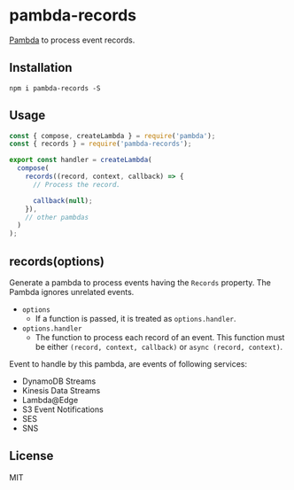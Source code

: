 # pambda-records

[Pambda](https://github.com/pambda/pambda) to process event records.

## Installation

```
npm i pambda-records -S
```

## Usage

``` javascript
const { compose, createLambda } = require('pambda');
const { records } = require('pambda-records');

export const handler = createLambda(
  compose(
    records((record, context, callback) => {
      // Process the record.

      callback(null);
    }),
    // other pambdas
  )
);
```

## records(options)

Generate a pambda to process events having the `Records` property. The Pambda ignores unrelated events.

- `options`
  - If a function is passed, it is treated as `options.handler`.
- `options.handler`
  - The function to process each record of an event. This function must be either `(record, context, callback)` or `async (record, context)`.

Event to handle by this pambda, are events of following services:

- DynamoDB Streams
- Kinesis Data Streams
- Lambda@Edge
- S3 Event Notifications
- SES
- SNS

## License

MIT
